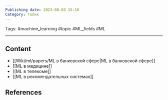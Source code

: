 ```yaml
---
Publishing date: 2023-08-03 15:10
Category: Топик
---
```

Tags: #machine_learning #topic #ML_fields #ML 

---
## Content
- [[Wiki/ml/papers/ML в банковской сфере|ML в банковской сфере]]
- [[ML в медицине]]
- [[ML в телекоме]]
- [[ML в рекомендательных системах]]

## References



